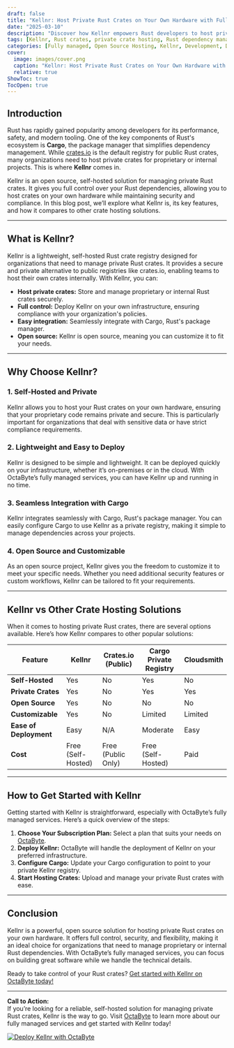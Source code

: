 ```yaml
---
draft: false
title: "Kellnr: Host Private Rust Crates on Your Own Hardware with Full Control"
date: "2025-03-10"
description: "Discover how Kellnr empowers Rust developers to host private crates on their own hardware, offering full control, security, and flexibility. Learn why Kellnr is the ideal solution for managing Rust dependencies and how it compares to other crate hosting solutions."
tags: [Kellnr, Rust crates, private crate hosting, Rust dependency management, self-hosted Rust crates, open source Rust tools, Rust package management, Kellnr vs Cargo, Kellnr vs Cratesio]
categories: [Fully managed, Open Source Hosting, Kellnr, Development, Dev Ops]
cover:
  image: images/cover.png
  caption: "Kellnr: Host Private Rust Crates on Your Own Hardware with Full Control"
  relative: true
ShowToc: true
TocOpen: true
---
```



## Introduction

Rust has rapidly gained popularity among developers for its performance, safety, and modern tooling. One of the key components of Rust's ecosystem is **Cargo**, the package manager that simplifies dependency management. While [crates.io](https://crates.io) is the default registry for public Rust crates, many organizations need to host private crates for proprietary or internal projects. This is where **Kellnr** comes in.

Kellnr is an open source, self-hosted solution for managing private Rust crates. It gives you full control over your Rust dependencies, allowing you to host crates on your own hardware while maintaining security and compliance. In this blog post, we’ll explore what Kellnr is, its key features, and how it compares to other crate hosting solutions.

---

## What is Kellnr?

Kellnr is a lightweight, self-hosted Rust crate registry designed for organizations that need to manage private Rust crates. It provides a secure and private alternative to public registries like crates.io, enabling teams to host their own crates internally. With Kellnr, you can:

- **Host private crates:** Store and manage proprietary or internal Rust crates securely.
- **Full control:** Deploy Kellnr on your own infrastructure, ensuring compliance with your organization's policies.
- **Easy integration:** Seamlessly integrate with Cargo, Rust's package manager.
- **Open source:** Kellnr is open source, meaning you can customize it to fit your needs.

---

## Why Choose Kellnr?

### 1. **Self-Hosted and Private**
Kellnr allows you to host your Rust crates on your own hardware, ensuring that your proprietary code remains private and secure. This is particularly important for organizations that deal with sensitive data or have strict compliance requirements.

### 2. **Lightweight and Easy to Deploy**
Kellnr is designed to be simple and lightweight. It can be deployed quickly on your infrastructure, whether it’s on-premises or in the cloud. With OctaByte’s fully managed services, you can have Kellnr up and running in no time.

### 3. **Seamless Integration with Cargo**
Kellnr integrates seamlessly with Cargo, Rust's package manager. You can easily configure Cargo to use Kellnr as a private registry, making it simple to manage dependencies across your projects.

### 4. **Open Source and Customizable**
As an open source project, Kellnr gives you the freedom to customize it to meet your specific needs. Whether you need additional security features or custom workflows, Kellnr can be tailored to fit your requirements.

---

## Kellnr vs Other Crate Hosting Solutions

When it comes to hosting private Rust crates, there are several options available. Here’s how Kellnr compares to other popular solutions:

| Feature                | Kellnr                     | Crates.io (Public)       | Cargo Private Registry   | Cloudsmith               |
|------------------------|----------------------------|--------------------------|--------------------------|--------------------------|
| **Self-Hosted**        | Yes                        | No                       | Yes                      | No                       |
| **Private Crates**     | Yes                        | No                       | Yes                      | Yes                      |
| **Open Source**        | Yes                        | No                       | No                       | No                       |
| **Customizable**       | Yes                        | No                       | Limited                  | Limited                  |
| **Ease of Deployment** | Easy                       | N/A                      | Moderate                 | Easy                     |
| **Cost**               | Free (Self-Hosted)         | Free (Public Only)       | Free (Self-Hosted)       | Paid                     |

---

## How to Get Started with Kellnr

Getting started with Kellnr is straightforward, especially with OctaByte’s fully managed services. Here’s a quick overview of the steps:

1. **Choose Your Subscription Plan:** Select a plan that suits your needs on [OctaByte](https://octabyte.io).
2. **Deploy Kellnr:** OctaByte will handle the deployment of Kellnr on your preferred infrastructure.
3. **Configure Cargo:** Update your Cargo configuration to point to your private Kellnr registry.
4. **Start Hosting Crates:** Upload and manage your private Rust crates with ease.

---

## Conclusion

Kellnr is a powerful, open source solution for hosting private Rust crates on your own hardware. It offers full control, security, and flexibility, making it an ideal choice for organizations that need to manage proprietary or internal Rust dependencies. With OctaByte’s fully managed services, you can focus on building great software while we handle the technical details.

Ready to take control of your Rust crates? [Get started with Kellnr on OctaByte today!](https://octabyte.io)

---

**Call to Action:**  
If you’re looking for a reliable, self-hosted solution for managing private Rust crates, Kellnr is the way to go. Visit [OctaByte](https://octabyte.io) to learn more about our fully managed services and get started with Kellnr today!

[![Deploy Kellnr with OctaByte](/images/deploy-on-octabyte.png)](https://octabyte.io/fully-managed-open-source-services/development/dev-ops/kellnr)